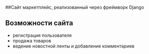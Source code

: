 ##Сайт маркетплейс, реализованный через фреймворк Django

## Возможности сайта
* регистрация пользователя
* продажа товаров
* ведение новостной ленты и добавление комментариев
